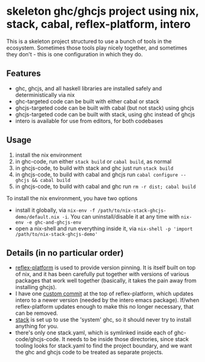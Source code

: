 skeleton ghc/ghcjs project using nix, stack, cabal, reflex-platform, intero
===========================================================================

This is a skeleton project structured to use a bunch of tools in the
ecosystem.  Sometimes those tools play nicely together, and sometimes
they don't - this is one configuration in which they do.

Features
--------

- ghc, ghcjs, and all haskell libraries are installed safely and
  deterministically via nix
- ghc-targeted code can be built with either cabal or stack
- ghcjs-targeted code can be built with cabal (but not stack) using ghcjs
- ghcjs-targeted code can be built with stack, using ghc instead of ghcjs
- intero is available for use from editors, for both codebases

Usage
-----

1. install the nix environment
2. in ghc-code, run either `stack build` or `cabal build`, as normal
3. in ghcjs-code, to build with stack and ghc just run `stack build`
4. in ghcjs-code, to build with cabal and ghcjs run `cabal configure --ghcjs && cabal build`
5. in ghcjs-code, to build with cabal and ghc run `rm -r dist; cabal build`

To install the nix environment, you have two options

- install it globally, via `nix-env -f
  /path/to/nix-stack-ghcjs-demo/default.nix -i`. You can
  uninstall/disable it at any time with `nix-env -e ghc-and-ghcjs-env`
- open a nix-shell and run everything inside it, via `nix-shell -p
  'import /path/to/nix-stack-ghcjs-demo'`

Details (in no particular order)
--------------------------------

- [reflex-platform](https://github.com/reflex-frp/reflex-platform) is
  used to provide version pinning. It is itself built on top of nix,
  and it has been carefully put together with versions of various
  packages that work well together (basically, it takes the pain away
  from installing ghcjs).
- I have
  one
  [custom commit](https://github.com/anderspapitto/reflex-platform/commit/18b3153919932ab1c969b8cc400b6184d03fd31a) at
  the top of reflex-platform, which updates intero to a newer version
  (needed by the intero emacs package). If/when reflex-platform
  updates enough to make this no longer necessary, that can be
  removed.
- [stack](http://www.haskellstack.org/) is set up to use the 'system'
  ghc, so it should never try to install anything for you.
- there's only one stack.yaml, which is symlinked inside each of
  ghc-code/ghcjs-code. It needs to be inside those directories, since
  stack tooling looks for stack.yaml to find the project boundary, and
  we want the ghc and ghcjs code to be treated as separate projects.
